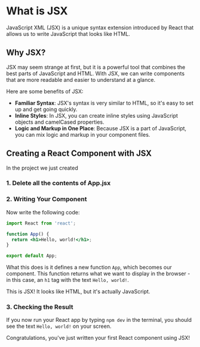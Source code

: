 # What is JSX

JavaScript XML (JSX) is a unique syntax extension introduced by React that allows us to write JavaScript that looks like HTML.

## Why JSX?

JSX may seem strange at first, but it is a powerful tool that combines the best parts of JavaScript and HTML. With JSX, we can write components that are more readable and easier to understand at a glance.

Here are some benefits of JSX:

- **Familiar Syntax**: JSX's syntax is very similar to HTML, so it's easy to set up and get going quickly.
- **Inline Styles**: In JSX, you can create inline styles using JavaScript objects and camelCased properties.
- **Logic and Markup in One Place**: Because JSX is a part of JavaScript, you can mix logic and markup in your component files.

## Creating a React Component with JSX

In the project we just created

### 1. Delete all the contents of App.jsx

### 2. Writing Your Component

Now write the following code:

```jsx
import React from 'react';

function App() {
  return <h1>Hello, world!</h1>;
}

export default App;

```

What this does is it defines a new function `App`, which becomes our component. This function returns what we want to display in the browser - in this case, an `h1` tag with the text `Hello, world!`.

This is JSX! It looks like HTML, but it's actually JavaScript.

### 3. Checking the Result

If you now run your React app by typing `npm dev` in the terminal, you should see the text `Hello, world!` on your screen. 

Congratulations, you've just written your first React component using JSX!
